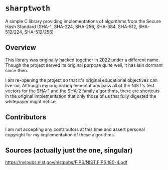 # `sharptwoth`
A simple C library providing implementations of algorithms from the Secure Hash Standard (SHA-1, SHA-224, SHA-256, SHA-384, SHA-512, SHA-512/224, SHA-512/256)

## Overview
This library was originally hacked together in 2022 under a different name. Though the project served its original purpose quite well, it has lain dormant since then.  
  
I am re-opening the project so that it's original educational objectives can live-on. Although my original implementations pass all of the NIST's test vectors for the SHA-1 and the SHA-2 family algorithms, there are shortcuts in the original implementation that only those of us that fully digested the whitepaper might notice.

## Contributors
I am not accepting any contributors at this time and assert personal copyright for my implementation of these algorithms.

## Sources (actually just the one, singular)
https://nvlpubs.nist.gov/nistpubs/FIPS/NIST.FIPS.180-4.pdf
